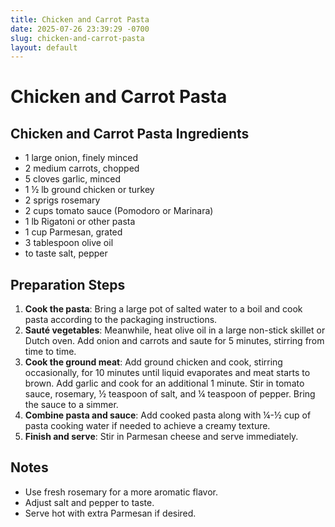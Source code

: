 ```yaml
---
title: Chicken and Carrot Pasta
date: 2025-07-26 23:39:29 -0700
slug: chicken-and-carrot-pasta
layout: default
---
```


# Chicken and Carrot Pasta

## Chicken and Carrot Pasta Ingredients
- 1 large onion, finely minced
- 2 medium carrots, chopped
- 5 cloves garlic, minced
- 1 ½ lb ground chicken or turkey
- 2 sprigs rosemary
- 2 cups tomato sauce (Pomodoro or Marinara)
- 1 lb Rigatoni or other pasta
- 1 cup Parmesan, grated
- 3 tablespoon olive oil
- to taste salt, pepper

## Preparation Steps
1. **Cook the pasta**: Bring a large pot of salted water to a boil and cook pasta according to the packaging instructions.
2. **Sauté vegetables**: Meanwhile, heat olive oil in a large non-stick skillet or Dutch oven. Add onion and carrots and saute for 5 minutes, stirring from time to time.
3. **Cook the ground meat**: Add ground chicken and cook, stirring occasionally, for 10 minutes until liquid evaporates and meat starts to brown. Add garlic and cook for an additional 1 minute. Stir in tomato sauce, rosemary, ½ teaspoon of salt, and ¼ teaspoon of pepper. Bring the sauce to a simmer.
4. **Combine pasta and sauce**: Add cooked pasta along with ¼-½ cup of pasta cooking water if needed to achieve a creamy texture.
5. **Finish and serve**: Stir in Parmesan cheese and serve immediately.

## Notes
- Use fresh rosemary for a more aromatic flavor.
- Adjust salt and pepper to taste.
- Serve hot with extra Parmesan if desired.
